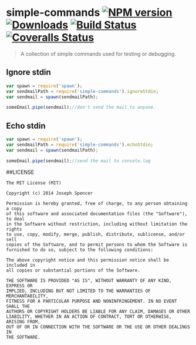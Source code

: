 # simple-commands [![NPM version][npm-image]][npm-url] [![Downloads][downloads-image]][npm-url] [![Build Status][travis-image]][travis-url] [![Coveralls Status][coveralls-image]][coveralls-url]
> A collection of simple commands used for testing or debugging.

## Ignore stdin
```javascript
var spawn = require('spawn');
var sendmailPath = require('simple-commands').ignoreStdin;
var sendmail = spawn(sendmailPath);

someEmail.pipe(sendmail);//don't send the mail to anyone.
```

## Echo stdin
```javascript
var spawn = require('spawn');
var sendmailPath = require('simple-commands').echoStdin;
var sendmail = spawn(sendmailPath);

someEmail.pipe(sendmail);//send the mail to console.log
```

##LICENSE
``````
The MIT License (MIT)

Copyright (c) 2014 Joseph Spencer

Permission is hereby granted, free of charge, to any person obtaining a copy
of this software and associated documentation files (the "Software"), to deal
in the Software without restriction, including without limitation the rights
to use, copy, modify, merge, publish, distribute, sublicense, and/or sell
copies of the Software, and to permit persons to whom the Software is
furnished to do so, subject to the following conditions:

The above copyright notice and this permission notice shall be included in
all copies or substantial portions of the Software.

THE SOFTWARE IS PROVIDED "AS IS", WITHOUT WARRANTY OF ANY KIND, EXPRESS OR
IMPLIED, INCLUDING BUT NOT LIMITED TO THE WARRANTIES OF MERCHANTABILITY,
FITNESS FOR A PARTICULAR PURPOSE AND NONINFRINGEMENT. IN NO EVENT SHALL THE
AUTHORS OR COPYRIGHT HOLDERS BE LIABLE FOR ANY CLAIM, DAMAGES OR OTHER
LIABILITY, WHETHER IN AN ACTION OF CONTRACT, TORT OR OTHERWISE, ARISING FROM,
OUT OF OR IN CONNECTION WITH THE SOFTWARE OR THE USE OR OTHER DEALINGS IN
THE SOFTWARE.
``````

[downloads-image]: http://img.shields.io/npm/dm/node-simple-commands.svg
[npm-url]: https://npmjs.org/package/node-simple-commands
[npm-image]: http://img.shields.io/npm/v/node-simple-commands.svg

[travis-url]: https://travis-ci.org/jsdevel/node-simple-commands
[travis-image]: http://img.shields.io/travis/jsdevel/node-simple-commands.svg

[coveralls-url]: https://coveralls.io/r/jsdevel/node-simple-commands
[coveralls-image]: http://img.shields.io/coveralls/jsdevel/node-simple-commands/master.svg

